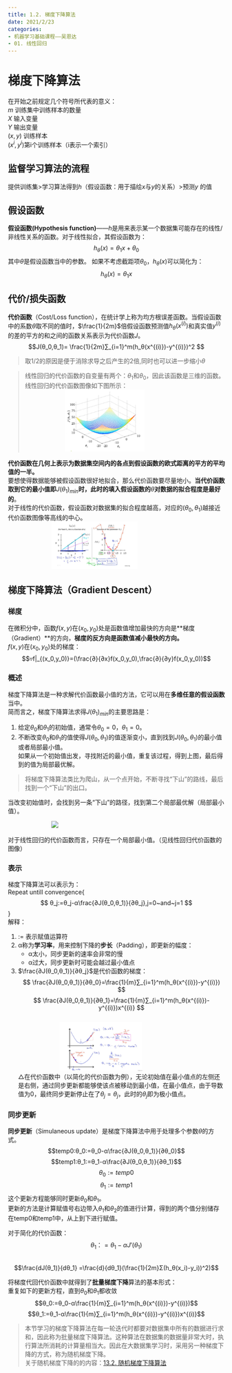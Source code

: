 ```yaml
---
title: 1.2. 梯度下降算法
date: 2021/2/23
categories: 
- 机器学习基础课程——吴恩达
- 01. 线性回归
---
```

<style>
img{
    width: 40%;
    padding-left: 20%;
}
</style>
# 梯度下降算法
在开始之前规定几个符号所代表的意义：  
$m$ 训练集中训练样本的数量  
$X$  输入变量  
$Y$  输出变量  
$(x,y)$ 训练样本  
$(x^i,y^i)$第i个训练样本（i表示一个索引）  
## 监督学习算法的流程
提供训练集>学习算法得到$h$（假设函数：用于描绘$x$与$y$的关系）>预测$y$ 的值  

## 假设函数
**假设函数(Hypothesis function)**——$h$是用来表示某一个数据集可能存在的线性/非线性关系的函数。对于线性拟合，其假设函数为：  
$$h_θ(x)=θ_1x+θ_0$$
其中$θ$是假设函数当中的参数。
如果不考虑截距项$θ_0$，$h_θ(x)$可以简化为：
$$h_θ(x)=θ_1x$$  

## 代价/损失函数  
**代价函数**（Cost/Loss function），在统计学上称为均方根误差函数。当假设函数中的系数$θ$取不同的值时，$\frac{1}{2m}$倍假设函数预测值$h_θ(x^{(i)})$和真实值$y^{(i)}$的差的平方的和之间的函数关系表示为代价函数$J$。
$$J(θ_0,θ_1)= \frac{1}{2m}∑_{i=1}^m(h_θ(x^{(i)})-y^{(i)})^2 $$ 
> 取1/2的原因是便于消除求导之后产生的2倍,同时也可以进一步缩小$θ$  

> 线性回归的代价函数的自变量有两个：$θ_1$和$θ_0$，因此该函数是三维的函数。线性回归的代价函数图像如下图所示：  
 ![](https://raw.githubusercontent.com/l61012345/Pic/master/img/20210131130651.png)  

**代价函数在几何上表示为数据集空间内的各点到假设函数的欧式距离的平方的平均值的一半。**  
要想使得数据能够被假设函数很好地拟合，那么代价函数要尽量地小。**当代价函数取到它的最小值即**$J(θ_1)_{min}$**时，此时的填入假设函数的**$θ$**对数据的拟合程度是最好的**。  
对于线性的代价函数，假设函数对数据集的拟合程度越高，对应的$(θ_0,θ_1)$越接近代价函数图像等高线的中心。  
![](https://raw.githubusercontent.com/l61012345/Pic/master/img/20210131132852.png)   
## 梯度下降算法（Gradient Descent）  
### 梯度
在微积分中，函数$f(x,y)$在$(x_0,y_0)$处是函数值增加最快的方向是**梯度（Gradient）**的方向，**梯度的反方向是函数值减小最快的方向。**  
$f(x,y)$在$(x_0,y_0)$处的梯度：  
$$▿f|_{(x_0,y_0)}=(\frac{∂}{∂x}f(x_0,y_0),\frac{∂}{∂y}f(x_0,y_0))$$

### 概述
梯度下降算法是一种求解代价函数最小值的方法，它可以用在**多维任意的假设函数**当中。  
简而言之，梯度下降算法求得$J(θ_1)_{min}$的主要思路是：   
1. 给定$θ_0$和$θ_1$的初始值，通常令$θ_0=0$，$θ_1=0$。
2. 不断改变$θ_0$和$θ_1$的值使得$J(θ_0,θ_1)$的值逐渐变小，直到找到$J(θ_0,θ_1)$的最小值或者局部最小值。  
如果从一个初始值出发，寻找附近的最小值，重复该过程，得到上图，最后得到的值为局部最优解。  
> 将梯度下降算法类比为爬山，从一个点开始，不断寻找“下山”的路线，最后找到一个“下山”的出口。  

当改变初始值时，会找到另一条“下山”的路径，找到第二个局部最优解（局部最小值）。  

<img src = https://cdn.jsdelivr.net/gh/l61012345/Pic/img/20210822101757.png width=80%>  

对于线性回归的代价函数而言，只存在一个局部最小值。（见线性回归代价函数的图像）  
### 表示  
梯度下降算法可以表示为：  
Repeat untill convergence\{  
$$
θ_j:=θ_j-α\frac{∂J(θ_0,θ_1)}{∂θ_j},j=0~and~j=1
$$
\}   
解释：    
1. :=  表示赋值运算符
2. α称为**学习率**，用来控制下降的**步长**（Padding），即更新的幅度：  
   - α太小，同步更新的速率会非常的慢     
   - α过大，同步更新时可能会越过最小值点   
3. $\frac{∂J(θ_0,θ_1)}{∂θ_j}$是代价函数的梯度：
$$
\frac{∂J(θ_0,θ_1)}{∂θ_0}=\frac{1}{m}∑_{i=1}^m(h_θ(x^{(i)})-y^{(i)})
$$ 
$$
\frac{∂J(θ_0,θ_1)}{∂θ_1}=\frac{1}{m}∑_{i=1}^m(h_θ(x^{(i)})-y^{(i)})x^{(i)}
$$   
![](https://raw.githubusercontent.com/l61012345/Pic/master/img/20210131135144.png)  
△在代价函数中（以简化的代价函数为例），无论初始值在最小值点的左侧还是右侧，通过同步更新都能够使该点被移动到最小值，在最小值点，由于导数值为0，最终同步更新停止在了$θ_j=θ_j$，此时的$θ_j$即为极小值点。  

### 同步更新  
**同步更新**（Simulaneous update）是梯度下降算法中用于处理多个参数$θ$的方式。  
$$temp0:θ_0:=θ_0-α\frac{∂J(θ_0,θ_1)}{∂θ_0}$$
$$temp1:θ_1:=θ_1-α\frac{∂J(θ_0,θ_1)}{∂θ_1}$$
$$θ_0:=temp0$$
$$θ_1:=temp1$$
这个更新方程能够同时更新$θ_0$和$θ_1$。  
更新的方法是计算赋值号右边带入$θ_1$和$θ_2$的值进行计算，得到的两个值分别储存在temp0和temp1中，从上到下进行赋值。  

对于简化的代价函数：  
$$θ_1：=θ_1-αJ'(θ_1)$$  
$$\frac{dJ(θ_1)}{dθ_1} =\frac{d}{dθ_1}(\frac{1}{2m}Σ(h_θ(x_i)-y_i))^2)$$   


将梯度代回代价函数中就得到了**批量梯度下降**算法的基本形式：  
重复如下的更新方程，直到$θ_0$和$θ_1$都收敛 
$$θ_0:=θ_0-α\frac{1}{m}∑_{i=1}^m(h_θ(x^{(i)})-y^{(i)})$$
$$θ_1:=θ_1-α\frac{1}{m}∑_{i=1}^m(h_θ(x^{(i)})-y^{(i)})x^{(i)}$$

> 本节学习的梯度下降算法在每一轮迭代时都要对数据集中所有的数据进行求和，因此称为批量梯度下降算法。这种算法在数据集的数据量非常大时，执行算法所消耗的计算量相当大。因此在大数据集学习时，采用另一种梯度下降的方式，称为随机梯度下降。  
> 关于随机梯度下降的的内容：[13.2. 随机梯度下降算法](https://l61012345.top/2021/08/22/%E6%9C%BA%E5%99%A8%E5%AD%A6%E4%B9%A0%E2%80%94%E2%80%94%E5%90%B4%E6%81%A9%E8%BE%BE/13.%20%E5%A4%A7%E8%A7%84%E6%A8%A1%E5%AD%A6%E4%B9%A0/13.2.%20%E9%9A%8F%E6%9C%BA%E6%A2%AF%E5%BA%A6%E4%B8%8B%E9%99%8D%E7%AE%97%E6%B3%95/)